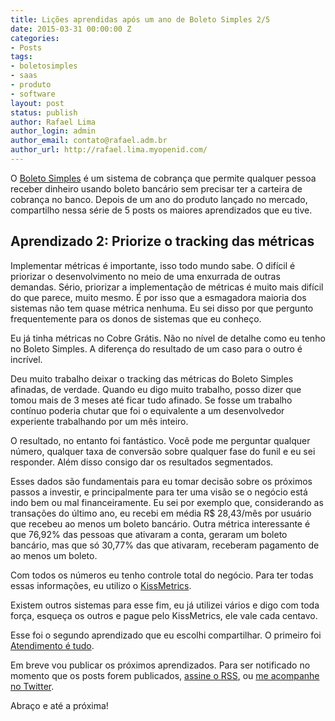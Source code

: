 ```yaml
---
title: Lições aprendidas após um ano de Boleto Simples 2/5
date: 2015-03-31 00:00:00 Z
categories:
- Posts
tags:
- boletosimples
- saas
- produto
- software
layout: post
status: publish
author: Rafael Lima
author_login: admin
author_email: contato@rafael.adm.br
author_url: http://rafael.lima.myopenid.com/
---
```


O [Boleto Simples](https://boletosimples.com.br) é um sistema de cobrança que permite qualquer pessoa receber dinheiro usando boleto bancário sem precisar ter a carteira de cobrança no banco. Depois de um ano do produto lançado no mercado, compartilho nessa série de 5 posts os maiores aprendizados que eu tive.
## Aprendizado 2: Priorize o tracking das m&eacute;tricas



Implementar métricas é importante, isso todo mundo sabe. O difícil é priorizar o desenvolvimento no meio de uma enxurrada de outras demandas. Sério, priorizar a implementação de métricas é muito mais difícil do que parece, muito mesmo. É por isso que a esmagadora maioria dos sistemas não tem quase métrica nenhuma. Eu sei disso por que pergunto frequentemente para os donos de sistemas que eu conheço.



Eu já tinha métricas no Cobre Grátis. Não no nível de detalhe como eu tenho no Boleto Simples. A diferença do resultado de um caso para o outro é incrível.



Deu muito trabalho deixar o tracking das métricas do Boleto Simples afinadas, de verdade. Quando eu digo muito trabalho, posso dizer que tomou mais de 3 meses até ficar tudo afinado. Se fosse um trabalho contínuo poderia chutar que foi o equivalente a um desenvolvedor experiente trabalhando por um mês inteiro.



O resultado, no entanto foi fantástico. Você pode me perguntar qualquer número, qualquer taxa de conversão sobre qualquer fase do funil e eu sei responder. Além disso consigo dar os resultados segmentados.



Esses dados são fundamentais para eu tomar decisão sobre os próximos passos a investir, e principalmente para ter uma visão se o negócio está indo bem ou mal financeiramente. Eu sei por exemplo que, considerando as transações do último ano, eu recebi em média R$ 28,43/mês por usuário que recebeu ao menos um boleto bancário. Outra métrica interessante é que 76,92% das pessoas que ativaram a conta, geraram um boleto bancário, mas que só 30,77% das que ativaram, receberam pagamento de ao menos um boleto.



Com todos os números eu tenho controle total do negócio. Para ter todas essas informações, eu utilizo o [KissMetrics](https://kissmetrics.com/).



Existem outros sistemas para esse fim, eu já utilizei vários e digo com toda força, esqueça os outros e pague pelo KissMetrics, ele vale cada centavo.



Esse foi o segundo aprendizado que eu escolhi compartilhar. O primeiro foi [Atendimento é tudo](http://rafael.adm.br/p/lies-aprendidas-aps-um-ano-de-boleto-simples-15/).



Em breve vou publicar os próximos aprendizados. Para ser notificado no momento que os posts forem publicados, [assine o RSS](https://feeds.feedburner.com/rafael_lima), ou [me acompanhe no Twitter](https://twitter.com/rafaelp).



Abraço e até a próxima!
